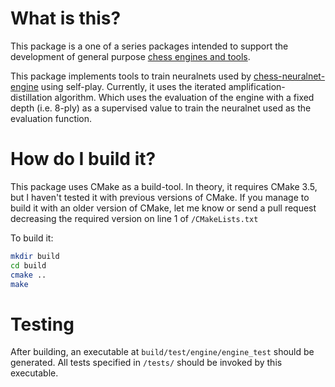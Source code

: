 # What is this?
This package is a one of a series packages intended to
support the development of general purpose [chess engines and tools](
https://github.com/leonkacowicz/chess-tools).

This package implements tools to train neuralnets used by 
[chess-neuralnet-engine](https://github.com/leonkacowicz/chess-neuralnet-engine) 
using self-play. Currently, it uses the iterated amplification-distillation algorithm.
Which uses the evaluation of the engine with a fixed depth (i.e. 8-ply) as a
supervised value to train the neuralnet used as the evaluation function.

# How do I build it?

This package uses CMake as a build-tool. In theory, it requires CMake 3.5,
but I haven't tested it with previous versions of CMake. If you manage to
build it with an older version of CMake, let me know or send a pull request
decreasing the required version on line 1 of `/CMakeLists.txt`

To build it:
```sh
mkdir build
cd build
cmake ..
make
```

# Testing
After building, an executable at `build/test/engine/engine_test` should be generated.
All tests specified in `/tests/` should be invoked by this executable.